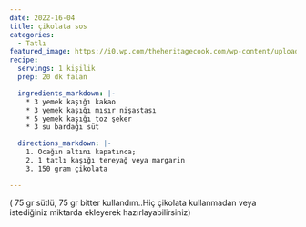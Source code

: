 ```yaml
---
date: 2022-16-04
title: çikolata sos
categories:
  - Tatlı
featured_image: https://i0.wp.com/theheritagecook.com/wp-content/uploads/2010/06/flowing-melted-chocolate-istock.jpg
recipe:
  servings: 1 kişilik
  prep: 20 dk falan

  ingredients_markdown: |-
    * 3 yemek kaşığı kakao
    * 3 yemek kaşığı mısır nişastası
    * 5 yemek kaşığı toz şeker
    * 3 su bardağı süt

  directions_markdown: |-
    1. Ocağın altını kapatınca;
    2. 1 tatlı kaşığı tereyağ veya margarin
    3. 150 gram çikolata

---
```

( 75 gr sütlü, 75 gr bitter kullandım..Hiç çikolata kullanmadan veya istediğiniz miktarda ekleyerek hazırlayabilirsiniz)
